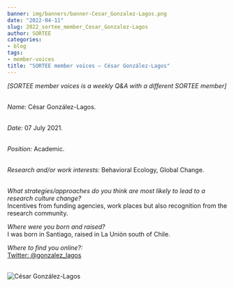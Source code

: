 ```yaml
---
banner: img/banners/banner-Cesar_Gonzalez-Lagos.png
date: "2022-04-11"
slug: 2022_sortee_member_Cesar_Gonzalez-Lagos
author: SORTEE
categories:
- blog
tags:
- member-voices
title: "SORTEE member voices – César González-Lagos" 
---
```



*[SORTEE member voices is a weekly Q&A with a different SORTEE member]*   
&nbsp;
&nbsp;

   _Name:_ César González-Lagos.   
&nbsp;

   _Date:_ 07 July 2021.   
&nbsp;

   _Position:_ Academic.   
&nbsp;

   _Research and/or work interests:_ Behavioral Ecology, Global Change.   
&nbsp;

_What strategies/approaches do you think are most likely to lead to a research culture change?_   
Incentives from funding agencies, work places but also recognition from the research community.
&nbsp;
&nbsp;

_Where were you born and raised?_   
I was born in Santiago, raised in La Unión south of Chile.
&nbsp;
&nbsp;

_Where to find you online?:_   
[Twitter: @gonzalez_lagos](https://twitter.com/gonzalez_lagos)   
&nbsp;
&nbsp;


![César González-Lagos](/blog/images/César_González-Lagos.png)    
&nbsp;